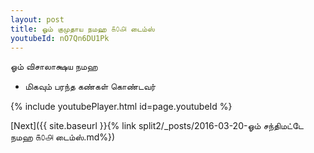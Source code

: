 ```yaml
---
layout: post
title: ஓம் குமுதாய நமஹ ௧௦௮ டைம்ஸ்
youtubeId: nO7Qn6DU1Pk
---
```

 
 
 ஓம் விசாலாக்ஷய நமஹ  
 
 -  மிகவும் பரந்த கண்கள் கொண்டவர் 
 
  
 
  
 
 
 
 
 
 


{% include youtubePlayer.html id=page.youtubeId %}
 
[Next]({{ site.baseurl }}{% link  split2/_posts/2016-03-20-ஓம் சந்திமட்டே நமஹ ௧௦௮ டைம்ஸ்.md%})
 
